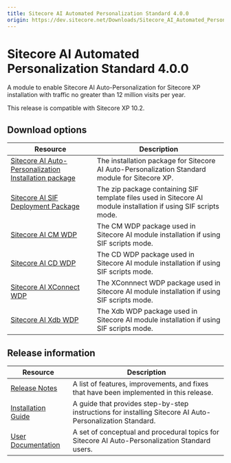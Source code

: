 ```yaml
---
title: Sitecore AI Automated Personalization Standard 4.0.0
origin: https://dev.sitecore.net/Downloads/Sitecore_AI_Automated_Personalization_Standard/4x/Sitecore_AI_Automated_Personalization_Standard_400.aspx
---
```


# Sitecore AI Automated Personalization Standard 4.0.0

A module to enable Sitecore AI Auto-Personalization for Sitecore XP installation with traffic no greater than 12 million visits per year.

  <Alert variant='warning' mb={4}>
    <AlertIcon />
    This release is compatible with Sitecore XP 10.2.
  </Alert>
  

## Download options

 | Resource | Description |
 | --- | --- |
 | [Sitecore AI Auto-Personalization Installation package](https://sitecoredev.azureedge.net/~/media/91CD0AFB5B474373A68F1443371DC394.ashx?date=20211209T164421) | The installation package for Sitecore AI Auto-Personalization Standard module for Sitecore XP. |
 | [Sitecore AI SIF Deployment Package](https://sitecoredev.azureedge.net/~/media/6E46736605EB4536A809173E8FEBB0FA.ashx?date=20211209T164440) | The zip package containing SIF template files used in Sitecore AI module installation if using SIF scripts mode. |
 | [Sitecore AI CM WDP](https://sitecoredev.azureedge.net/~/media/7A49C31BDA434B6C901B928F954540B0.ashx?date=20211209T164501) | The CM WDP package used in Sitecore AI module installation if using SIF scripts mode. |
 | [Sitecore AI CD WDP](https://sitecoredev.azureedge.net/~/media/A9CBA9DF9E184C78BB4D224AF3D1626C.ashx?date=20211209T164519) | The CD WDP package used in Sitecore AI module installation if using SIF scripts mode. |
 | [Sitecore AI XConnect WDP](https://sitecoredev.azureedge.net/~/media/94DD32860B8442679E50CCEF3A472B05.ashx?date=20211209T164538) | The XConnnect WDP package used in Sitecore AI module installation if using SIF scripts mode. |
 | [Sitecore AI Xdb WDP](https://sitecoredev.azureedge.net/~/media/8E34870D82144C3DBA0CEB5D298FCBFB.ashx?date=20211209T164555) | The Xdb WDP package used in Sitecore AI module installation if using SIF scripts mode. |

## Release information

 | Resource | Description |
 | --- | --- |
 | [Release Notes](https://dev.sitecore.net:443/downloads/Sitecore%20AI%20Automated%20Personalization%20Standard/4x/Sitecore%20AI%20Automated%20Personalization%20Standard%20400/Release%20Notes) | A list of features, improvements, and fixes that have been implemented in this release. |
 | [Installation Guide](https://sitecoredev.azureedge.net/~/media/58954933606147308E08945880692C37.ashx?date=20211209T141849) | A guide that provides step-by-step instructions for installing Sitecore AI Auto-Personalization Standard. |
 | [User Documentation](https://doc.sitecore.com/xp/en/users/102/sitecore-experience-platform/sitecore-ai---automated-personalization.html) | A set of conceptual and procedural topics for Sitecore AI Auto-Personalization Standard users. |